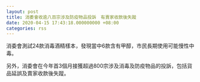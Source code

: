 ```yaml
---
layout: post
title: 消委會收逾八百宗涉及防疫物品投訴　有賣家收款後失蹤
date: 2020-04-15 17:43:18.000000000 +08:00
categories: rss
---
```


消委會測試24款消毒酒精樣本，發現當中6款含有甲醇，市民長期使用可能慢性中毒。

另外，消委會在今年首3個月接獲超過800宗涉及消毒及防疫物品的投訴，包括貨品延誤及賣家收款後失蹤。
